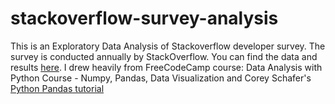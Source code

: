 # stackoverflow-survey-analysis
This is an Exploratory Data Analysis of Stackoverflow developer survey. The survey is conducted annually by StackOverflow. You can find the data and results [here](https://insights.stacoverflow.com/survey).
I drew heavily from FreeCodeCamp course: Data Analysis with Python Course - Numpy, Pandas, Data Visualization and Corey Schafer's [Python Pandas tutorial](https://www.youtube.com/watch?v=ZyhVh-qRZPA&list=PL-osiE80TeTsWmV9i9c58mdDCSskIFdDS)
